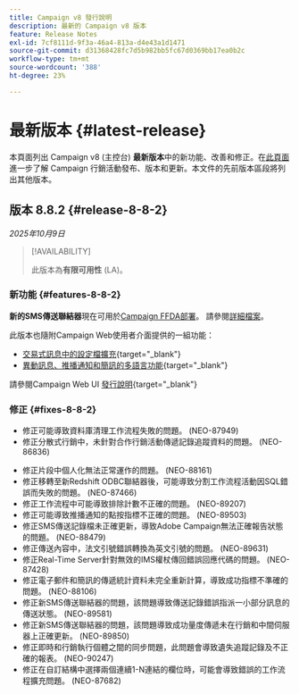 ```yaml
---
title: Campaign v8 發行說明
description: 最新的 Campaign v8 版本
feature: Release Notes
exl-id: 7cf8111d-9f3a-46a4-813a-d4e43a1d1471
source-git-commit: d31368428fc7d5b982bb5fc67d0369bb17ea0b2c
workflow-type: tm+mt
source-wordcount: '388'
ht-degree: 23%

---
```


# 最新版本 {#latest-release}

本頁面列出 Campaign v8 (主控台) **最新版本**&#x200B;中的新功能、改善和修正。在[此頁面](upgrades.md)進一步了解 Campaign 行銷活動發布、版本和更新。本文件的先前版本區段將列出其他版本。

## 版本 8.8.2 {#release-8-8-2}

_2025年10月9日_

>[!AVAILABILITY]
>
>此版本為&#x200B;**有限可用性** (LA)。

### 新功能 {#features-8-8-2}

**新的SMS傳送聯結器**&#x200B;現在可用於[Campaign FFDA部署](../architecture/enterprise-deployment.md)。 請參閱[詳細檔案](../send/sms/sms.md)。

此版本也隨附Campaign Web使用者介面提供的一組功能：

* [交易式訊息中的設定檔擴充](https://experienceleague.adobe.com/docs/campaign-web/v8/msg/transactional-messages/profile-enrichment.html?lang=zh-Hant){target="_blank"}
* [異動訊息、推播通知和簡訊的多語言功能](https://experienceleague.adobe.com/docs/campaign-web/v8/msg/multilingual.html?lang=zh-Hant){target="_blank"}

請參閱Campaign Web UI [發行說明](https://experienceleague.adobe.com/docs/campaign-web/v8/release-notes/release-notes.html?lang=zh-hant){target="_blank"}

### 修正 {#fixes-8-8-2}

<!--
* Fixed an issue which prevented dynamic reporting from being available for transactional messages.
-->
* 修正可能導致資料庫清理工作流程失敗的問題。 (NEO-87949)
* 修正分散式行銷中，未針對合作行銷活動傳遞記錄追蹤資料的問題。 (NEO-86836)
<!--
* Issue SMS2.0 with FFDA Continuous Deliveries (NEO-88785)
-->
* 修正片段中個人化無法正常運作的問題。 (NEO-88161)
* 修正移轉至新Redshift ODBC聯結器後，可能導致分割工作流程活動因SQL錯誤而失敗的問題。 (NEO-87466)
* 修正工作流程中可能導致排除計數不正確的問題。 (NEO-89207)
* 修正可能導致推播通知的點按指標不正確的問題。 (NEO-89503)
* 修正SMS傳送記錄檔未正確更新，導致Adobe Campaign無法正確報告狀態的問題。 (NEO-88479)
* 修正傳送內容中，法文引號錯誤轉換為英文引號的問題。 (NEO-89631)
* 修正Real-Time Server針對無效的IMS權杖傳回錯誤回應代碼的問題。 (NEO-87428)
* 修正電子郵件和簡訊的傳遞統計資料未完全重新計算，導致成功指標不準確的問題。 (NEO-88106)
* 修正新SMS傳送聯結器的問題，該問題導致傳送記錄錯誤指派一小部分訊息的傳送狀態。 (NEO-89581)
* 修正新SMS傳送聯結器的問題，該問題導致成功量度傳遞未在行銷和中間伺服器上正確更新。 (NEO-89850)
* 修正即時和行銷執行個體之間的同步問題，此問題會導致遺失追蹤記錄及不正確的報表。 (NEO-90247)
* 修正在自訂結構中選擇兩個連續1-N連結的欄位時，可能會導致錯誤的工作流程擴充問題。 (NEO-87682)

